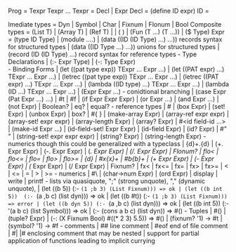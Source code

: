 Prog = Texpr Texpr ...
Texpr = Decl | Expr
Decl = (define ID expr)
ID = 

Imediate types = Dyn | Symbol | Char | Fixnum | Flonum | Bool 
Composite types = (List T) | (Array T) | (Ref T) |  | ( ) | (Fun (T ...) (T ...)) | ($ Type) 
Expr = (type ID Type)
     | (module ....) 
     | (data ((ID (ID Type) ...) ...)) records syntax for structured types
     | (data ((ID Type ...) ...))      unions for structured types
     | (record (ID (ID Type) ...)      record syntax for reference types
     - Type Declarations
     | (:- Expr Type)
     | (-: Type Expr)   
     - Binding Forms
     | (let ((pat type exp)) TExpr ... Expr ...)
     | (let ((PAT expr) ...) TExpr ... Expr ...)
     | (letrec ((pat type exp)) TExpr ... Expr ...)
     | (letrec ((PAT expr) ...) TExpr ... Expr ...)
     | (lambda ((ID type) ...) TExpr ... Expr ...)
     | (lambda (ID ...) TExpr ... Expr ...) | (Expr Expr ...)
     - conidtional branching
     | (case Expr (Pat Expr ...) ...)
     | #t | #f | (if Expr Expr Expr) | (or Expr ...) | (and Expr ...)  | (not Expr) | Boolean?
     | eq? | equal?
     - reference types
     | #<box > | (box Expr) | (set! Expr) | (unbox Expr) | box?
     | #{ } | (make-array Expr)  | (array-ref expr expr) | (array-set! expr expr) 
     | (array-length Expr) | (array? Expr)
     | #<id field-id ...> | (make-id Expr ...) | (id-field-set! Expr Expr) 
     | (id-field Expr) | (id? Expr)
     | #" " | (string-set! expr expr expr) | (string? Expr) | (string-length Expr)
     - numerics though this could be generalized with a typeclass
     | {d}+.{d} | (+. Expr Expr) | (-. Expr Expr) | (*. Expr Expr) | (/. Expr Expr) | Flonum?
     | flo< | flo<= | flo= | flo> | flo>= 
     | {d} | #x{x}+ | #b{b}+ | (+ Expr Expr) | (- Expr Expr) | (* Expr Expr) 
     | (/ Expr Expr) | Fixnum? | fx< | fx<= | fx= | fx> | fx>=
     | < | <= | = | > | >=
     - numerics
     | #\  | (char->num Expr) | (ord Expr) | display | write | printf
     - lists via quasiquote, ";" (strong unquote), "," (dynamic unquote), 
     | (let ((b 5))  (:- `(1 ;b 3) (List Fixnum))) => ok
     | (let ((b int 5))  (:- `(a ,b c) (list dyn))) => ok
     | (let ((b #t)) (:- `(1 ;b 3) (List Fixnum))) => error
     | (let ((b dyn 5)) (:- `(a ,b c) (list dyn))) => ok
     | (let ((b int 5)) (:- '(a b c) (list Symbol))) => ok
     | (:- (cons a b c) (list dyn)) => #()
     - Tuples 
     | #() | (tuple? Expr) | (-: (X Fixnum Bool) #((* 2 3) 5.5)) => #()
     | (fixnum? '1) -> #t | (symbol? '1) -> #f 
     - comments
     | ## line comment
     | #eof end of file comment
     | #| |# enclosing comment that may be nested
     | support for partial application of functions leading to implicit currying
     